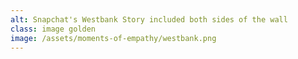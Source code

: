```yaml
---
alt: Snapchat's Westbank Story included both sides of the wall
class: image golden
image: /assets/moments-of-empathy/westbank.png
---
```

